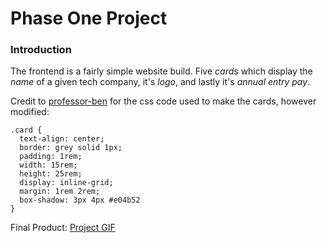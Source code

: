 # Phase One Project

### Introduction

The frontend is a fairly simple website build. Five *cards* which display the *name* of a given tech company, it's *logo*, and lastly it's *annual entry pay*. 

Credit to [professor-ben](https://github.com/professor-ben) for the css code used to make the cards, however modified:
```
.card {
  text-align: center;
  border: grey solid 1px;
  padding: 1rem;
  width: 15rem;
  height: 25rem;
  display: inline-grid;
  margin: 1rem 2rem;
  box-shadow: 3px 4px #e04b52
}
```
Final Product:
[Project GIF](https://im3.ezgif.com/tmp/ezgif-3-e6befd3d12.gif)